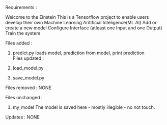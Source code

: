 Requirements :

Welcome to the Einstein
This is a Tensorflow project to enable users develop their own Machine Learning Aritificial Inteligence(ML AI)
Add or create a new model
Configure Interface (atleast one Input and one Output)
Train the system

Files added :
1. predict.py
	loads model, prediction from model, print prediction	
Files updated :
1. load_model.py
	
2. save_model.py 

Files removed :
NONE

Files unchanged :
1. my_model
	The model is saved here - mostly illegible - no not touch.

Updates :
NONE

